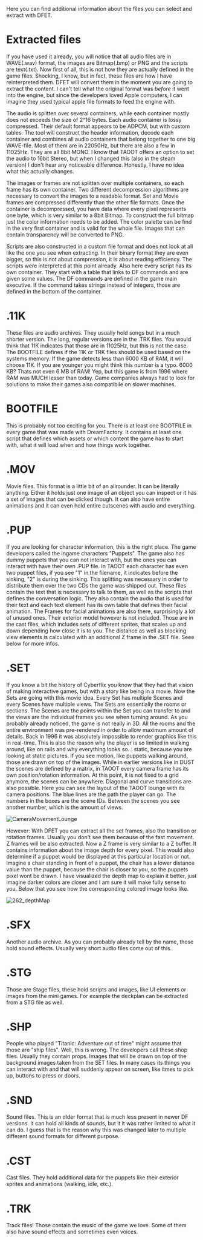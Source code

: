 Here you can find additional information about the files you can select and extract with DFET.

# Extracted files
If you have used it already, you will notice that all audio files are in WAVE(.wav) format, the images are Bitmap(.bmp) or PNG and the scripts are text(.txt).
Now first of all, this is not how they are actually defined in the game files. Shocking, I know, but in fact, these files are how I have reinterpreted them.
DFET will convert them in the moment you are going to extract the content.
I can't tell what the original format was *before* it went into the engine, but since the developers loved Apple computers, I can imagine they used typical apple file formats to feed the engine with.

The audio is splitten over several containers, while each container mostly does not exceeds the size of 2^16 bytes.
Each audio container is lossy compressed. Their default format appears to be ADPCM, but with custom tables.
The tool will construct the header information, decode each container and combines all audio containers that belong together to one big WAVE-file.
Most of them are in 22050Hz, but there are also a few in 11025Hz. They are all 8bit MONO. I know that TAOOT offers an option to set the audio to 16bit Stereo, but when I changed this (also in the steam version) I don't hear any noticeable difference. Honestly, I have no idea what this actually changes.

The images or frames are not splitten over multiple containers, so each frame has its own container.
Two different decompression algorithms are necessary to convert the images to a readable format. Set and Movie frames are compressed differently than the other file formats. Once the container is decompressed, you have data where every pixel represents one byte, which is very similar to a 8bit Bitmap.
To construct the full bitmap just the color information needs to be added. The color palette can be find in the very first container and is valid for the whole file. Images that can contain transparency will be converted to PNG.

Scripts are also constructed in a custom file format and does not look at all like the one you see when extracting. In their binary format they are even bigger, so this is not about compression, it is about reading efficiency. The scripts were interpreted at this point already.
Also here every script has its own container.
They start with a table that links to DF commands and are given some values. The DF commands are defined in the game main executive.
If the command takes strings instead of integers, those are defined in the bottom of the container.

# .11K
These files are audio archives. They usually hold songs but in a much shorter version. The long, regular versions are in the .TRK files.
You would think that 11K indicates that those are in 11025Hz, but this is not the case.
The BOOTFILE defines if the 11K or TRK files should be used based on the systems memory. If the game detects less than 6000 KB of RAM, it will choose 11K. If you are younger you might think this number is a typo. 6000 KB? Thats not even 6 MB of RAM! Yep, but this game is from 1996 where RAM was MUCH lesser than today.
Game companies always had to look for solutions to make their games also compatibile on slower machines.

# BOOTFILE
This is probably not too exciting for you. There is at least one BOOTFILE in every game that was made with DreamFactory.
It contains at least one script that defines which assets or which content the game has to start with, what it will load when and how things work together.

# .MOV
Movie files. This format is a little bit of an allrounder. It can be literally anything. Either it holds just one image of an object you can inspect or
it has a set of images that can be clicked though. It can also have entire animations and it can even hold entire cutscenes with audio and everything.

# .PUP
If you are looking for character information, this is the right place. The game developers called the ingame characters "Puppets".
The game also has dummy puppets that you can not interact with, but the ones you can interact with have their own .PUP file.
In TAOOT each character has even two puppet files, if you see "1" in the filename, it indicates before the sinking, "2" is during the sinking.
This splitting was necessary in order to distribute them over the two CDs the game was shipped out.
These files contain the text that is necessary to talk to them, as well as the scripts that defines the conversation logic.
They also contain the audio that is used for their text and each text element has its own table that defines their facial animation.
The Frames for facial animations are also there, surprisingly a lot of unused ones.
Their exterior model however is not included. Those are in the cast files, which includes sets of different sprites, that scales up and down depending how close it is to you. The distance as well as blocking view elements is calculated with an additional Z frame in the .SET file. Seee below for more infos.

# .SET
If you know a bit the history of Cyberflix you know that they had that vision of making interactive games, but with a story like being in a movie.
Now the Sets are going with this movie idea. Every Set has multiple Scenes and every Scenes have multiple views.
The Sets are essentially the rooms or sections. The Scenes are the points within the Set you can transfer to and the views are the individual frames you see when turning around.
As you probably already noticed, the game is not really in 3D.
All the rooms and the entire environment was pre-rendered in order to allow maximum amount of details.
Back in 1996 it was absolutely impossible to render graphics like this in real-time. This is also the reason why the player is so limited in walking around, like on rails and why everything looks so... static, because you are looking at static pictures. If you see motion, like puppets walking around, those are drawn on top of the images.
While in earlier versions like in DUST the scenes are defined by a matrix, in TAOOT every camera frame has its own position/rotation information. At this point, it is not fixed to a grid anymore, the scenes can be anywhere. Diagonal and curve transitions are also possible.
Here you can see the layout of the TAOOT lounge with its camera positions. The blue lines are the path the player can go. The numbers in the boxes are the scene IDs. Between the scenes you see another number, which is the amount of views.

![CameraMovementLounge](https://user-images.githubusercontent.com/75583358/148464272-1e797730-9504-41e6-ae67-53b72c770bc5.png)

However: With DFET you can extract all the set frames, also the transition or rotation frames. Usually you don't see them because of the fast movement. Z frames will be also extracted.
Now a Z frame is very similar to a Z buffer. It contains information about the image depth for every pixel. This would also determine if a puppet would be displayed at this particular location or not. Imagine a chair standing in front of a puppet, the chair has a lower distance value than the puppet, because the chair is closer to you, so the puppets pixel wont be drawn.
I have visualized the depth map to explain it better, just imagine darker colors are closer and I am sure it will make fully sense to you. Below that you see how the corresponding colored image looks like.

![262_depthMap](https://user-images.githubusercontent.com/75583358/148464307-0435d674-855d-4b90-81f5-779df2927d3c.png)

# .SFX
Another audio archive. As you can probably already tell by the name, those hold sound effects. Usually very short audio files come out of this.

# .STG
Those are Stage files, these hold scripts and images, like UI elements or images from the mini games. For example the deckplan can be extracted from a STG file as well.

# .SHP
People who played "Titanic: Adventure out of time" might assume that those are "ship files". Well, this is wrong. The developers call these shop files. Usually they contain props. Images that will be drawn on top of the background images taken from the SET files. In many cases its things you can interact with and that will suddenly appear on screen, like itmes to pick up, buttons to press or doors.

# .SND
Sound files. This is an older format that is much less present in newer DF versions. It can hold all kinds of sounds, but it it was rather limited to what it can do. I guess that is the reason why this was changed later to multiple different sound formats for different purpose.

# .CST
Cast files. They hold additional data for the puppets like their exterior sprites and animations (walking, idle, etc.).

# .TRK
Track files! Those contain the music of the game we love. Some of them also have sound effects and sometimes even voices. 
